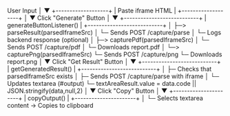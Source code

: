 User Input
  │
  ▼
+-------------------+
| Paste iframe HTML |
+-------------------+
  │
  ▼
Click "Generate" Button
  │
  ▼
+---------------------------+
| generateButtonListener()  |
+---------------------------+
  │
  ├─> parseResult(parsedIframeSrc)
  │       └─ Sends POST /capture/parse
  │           └─ Logs backend response (optional)
  │
  ├─> capturePdf(parsedIframeSrc)
  │       └─ Sends POST /capture/pdf
  │           └─ Downloads report.pdf
  │
  └─> capturePng(parsedIframeSrc)
          └─ Sends POST /capture/png
              └─ Downloads report.png
  │
  ▼
Click "Get Result" Button
  │
  ▼
+---------------------------+
| getGeneratedResult()      |
+---------------------------+
  │
  ├─ Checks that parsedIframeSrc exists
  │
  ├─ Sends POST /capture/parse with iframe
  │
  └─ Updates textarea (#output)
       └─ textAreaResult.value = data.code || JSON.stringify(data,null,2)
  │
  ▼
Click "Copy" Button
  │
  ▼
+----------------------+
| copyOutput()         |
+----------------------+
  │
  └─ Selects textarea content → Copies to clipboard
